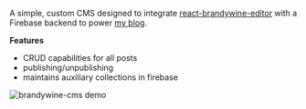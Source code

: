 A simple, custom CMS designed to integrate [react-brandywine-editor](https://github.com/alec-ng/react-brandywine-editor) with a Firebase backend to power [my blog](https://alecng.ca/blog).

__Features__

* CRUD capabilities for all posts
* publishing/unpublishing
* maintains auxiliary collections in firebase

![brandywine-cms demo](https://i.imgur.com/XJzvpqB.gif)


